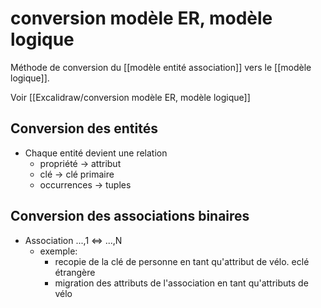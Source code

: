# conversion modèle ER, modèle logique
Méthode de conversion du [[modèle entité association]] vers le [[modèle logique]].

Voir [[Excalidraw/conversion modèle ER, modèle logique]]


## Conversion des entités
 - Chaque entité devient une relation
     - propriété -> attribut
     - clé -> clé primaire
     - occurrences -> tuples

## Conversion des associations binaires
- Association ...,1 <=> ...,N
    - exemple:
        - recopie de la clé de personne en tant qu'attribut de vélo. eclé étrangère
        - migration des attributs de l'association en tant qu'attributs de vélo
